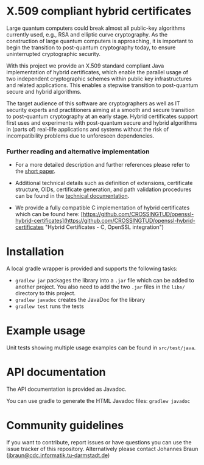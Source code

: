 # X.509 compliant hybrid certificates

Large quantum computers could break almost all public-key algorithms currently used, e.g., RSA and elliptic curve cryptography. As the construction of large quantum computers is approaching, it is important to begin the transition to post-quantum cryptography today, to ensure uninterrupted cryptographic security. 

With this project we provide an X.509 standard compliant Java implementation of hybrid certificates, which enable the parallel usage of two independent cryptographic schemes within public key infrastructures and related applications. This enables a stepwise transition to post-quantum secure and hybrid algorithms.

The target audience of this software are cryptographers as well as IT security experts and practitioners aiming at a smooth and secure transition to post-quantum cryptography at an early stage. Hybrid certificates support first uses and experiments with post-quantum secure and hybrid algorithms in (parts of) real-life applications and systems without the risk of incompatibility problems due to unforeseen dependencies.

### Further reading and alternative implementation
- For a more detailed description and further references please refer to the [short paper](https://github.com/CROSSINGTUD/bc-hybrid-certificates/blob/master/paper/paper.md).

- Additional technical details such as definition of extensions, certificate structure, OIDs, certificate generation, and path validation procedures can be found in the [technical documentation](https://github.com/CROSSINGTUD/openssl-hybrid-certificates/blob/OQS-OpenSSL_1_1_1-stable/HybridCert_technical_documentation.pdf).

- We provide a fully compatible C implementation of hybrid certificates which can be found here: [https://github.com/CROSSINGTUD/openssl-hybrid-certificates](https://github.com/CROSSINGTUD/openssl-hybrid-certificates "Hybrid Certificates - C, OpenSSL integration")


# Installation

A local gradle wrapper is provided and supports the following tasks:
  - `gradlew jar` packages the library into a `.jar` file which can be added to another project. You also need to add the two `.jar` files in the `libs/` directory to this project.
  - `gradlew javadoc` creates the JavaDoc for the library
  - `gradlew test` runs the tests

# Example usage

Unit tests showing multiple usage examples can be found in `src/test/java`.

# API documentation

The API documentation is provided as Javadoc.

You can use gradle to generate the HTML Javadoc files: `gradlew javadoc`

# Community guidelines

If you want to contribute, report issues or have questions you can use the issue tracker of this repository.
Alternatively please contact Johannes Braun ([jbraun@cdc.informatik.tu-darmstadt.de](mailto:jbraun@cdc.informatik.tu-darmstadt.de))
